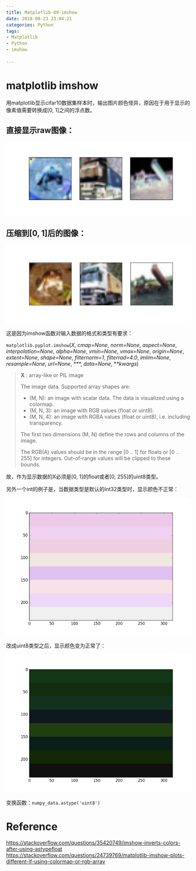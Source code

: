 ```yaml
---
title: Matplotlib-09-imshow
date: 2018-08-23 23:04:21
categories: Python
tags:
- Matplotlib
- Python
- imshow

---
```


# matplotlib imshow

用matplotlib显示cifar10数据集样本时，输出图片颜色怪异，原因在于用于显示的像素值需要转换成[0, 1]之间的浮点数。

## 直接显示raw图像：

![](Matplotlib-09-imshow\figure_1.png)

## 压缩到[0, 1]后的图像：

![](Matplotlib-09-imshow\figure_2.png)

这是因为imshow函数对输入数据的格式和类型有要求：

`matplotlib.pyplot.imshow`(*X*, *cmap=None*, *norm=None*, *aspect=None*, *interpolation=None*, *alpha=None*, *vmin=None*, *vmax=None*, *origin=None*, *extent=None*, *shape=None*, *filternorm=1*, *filterrad=4.0*, *imlim=None*, *resample=None*, *url=None*, ***, *data=None*, **\*kwargs*)

> **X** : array-like or PIL image
>
> The image data. Supported array shapes are:
>
> - (M, N): an image with scalar data. The data is visualized using a colormap.
> - (M, N, 3): an image with RGB values (float or uint8).
> - (M, N, 4): an image with RGBA values (float or uint8), i.e. including transparency.
>
> The first two dimensions (M, N) define the rows and columns of the image.
>
> The RGB(A) values should be in the range [0 .. 1] for floats or [0 .. 255] for integers. Out-of-range values will be clipped to these bounds.

故，作为显示数据的X必须是[0, 1]的float或者[0, 255]的uint8类型。

另外一个int的例子是，当数据类型是默认的int32类型时，显示颜色不正常：

![](Matplotlib-09-imshow\int32.png)

改成uint8类型之后，显示颜色变为正常了：

![](Matplotlib-09-imshow\uint8.png)

变换函数：`numpy_data.astype('uint8')`

# Reference

https://stackoverflow.com/questions/35420749/imshow-inverts-colors-after-using-astypefloat
https://stackoverflow.com/questions/24739769/matplotlib-imshow-plots-different-if-using-colormap-or-rgb-array



